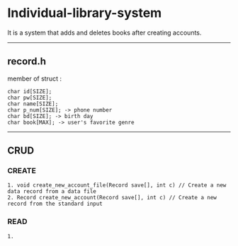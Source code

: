 Individual-library-system
=========================
It is a system that adds and deletes books after creating accounts.

***

## record.h
  member of struct :   
  
    char id[SIZE];   
    char pw[SIZE];   
    char name[SIZE];   
    char p_num[SIZE]; -> phone number   
    char bd[SIZE]; -> birth day   
    char book[MAX]; -> user's favorite genre   

***

## **CRUD**

  ### CREATE
  
    1. void create_new_account_file(Record save[], int c) // Create a new data record from a data file   
    2. Record create_new_account(Record save[], int c) // Create a new record from the standard input
  
  ### READ
    
    1. 
